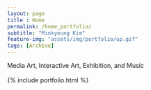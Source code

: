 ```yaml
---
layout: page
title : Home
permalink: /home_portfolio/
subtitle: "Minkyeung Kim"
feature-img: "assets/img/portfolio/up.gif"
tags: [Archive]
---
```

<style>
 d {
   text-align:left;
 }
</style>

<body>
<d>Media Art, Interactive Art, Exhibition, and Music</d> <br>
</body>
<br>
{% include portfolio.html %}
